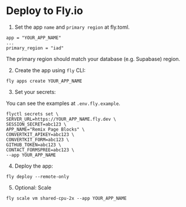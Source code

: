 # Deploy to Fly.io

1. Set the app `name` and `primary region` at fly.toml.

```
app = "YOUR_APP_NAME"
...
primary_region = "iad"
```

The primary region should match your database (e.g. Supabase) region.

2. Create the app using `fly` CLI:

```
fly apps create YOUR_APP_NAME
```

3. Set your secrets:

You can see the examples at `.env.fly.example`.

```
flyctl secrets set \
SERVER_URL=https://YOUR_APP_NAME.fly.dev \
SESSION_SECRET=abc123 \
APP_NAME="Remix Page Blocks" \
CONVERTKIT_APIKEY=abc123 \
CONVERTKIT_FORM=abc123 \
GITHUB_TOKEN=abc123 \
CONTACT_FORMSPREE=abc123 \
--app YOUR_APP_NAME
```

4. Deploy the app:

```
fly deploy --remote-only
```

5. Optional: Scale

```
fly scale vm shared-cpu-2x --app YOUR_APP_NAME
```
